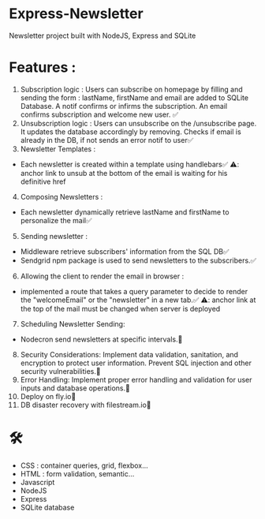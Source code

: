 # Express-Newsletter
Newsletter project built with NodeJS, Express and SQLite

# Features : 
1. Subscription logic : Users can subscribe on homepage by filling and sending the form : lastName, firstName and email are added to SQLite Database. A notif confirms or infirms the subscription. An email confirms subscription and welcome new user. ✅
2. Unsubscription logic : Users can unsubscribe on the /unsubscribe page. It updates the database accordingly by removing. Checks if email is already in the DB, if not sends an error notif to user✅
3. Newsletter Templates : 
- Each newsletter is created within a template using handlebars✅ ⚠️: anchor link to unsub at the bottom of the email is waiting for his definitive href
4. Composing Newsletters :
- Each newsletter dynamically retrieve lastName and firstName to personalize the mail✅
5. Sending newsletter : 
- Middleware retrieve subscribers' information from the SQL DB✅
- Sendgrid npm package is used to send newsletters to the subscribers.✅
6. Allowing the client to render the email in browser :
- implemented a route that takes a query parameter to decide to render the "welcomeEmail" or the "newsletter" in a new tab.✅ ⚠️: anchor link at the top of the mail must be changed when server is deployed 
7. Scheduling Newsletter Sending:
- Nodecron send newsletters at specific intervals.🚧
8. Security Considerations: Implement data validation, sanitation, and encryption to protect user information. Prevent SQL injection and other security vulnerabilities.🚧
9. Error Handling: Implement proper error handling and validation for user inputs and database operations.🚧
10. Deploy on fly.io🚧
11. DB disaster recovery with filestream.io🚧

# 🛠️
- CSS : container queries, grid, flexbox... 
- HTML : form validation, semantic...
- Javascript
- NodeJS
- Express
- SQLite database
